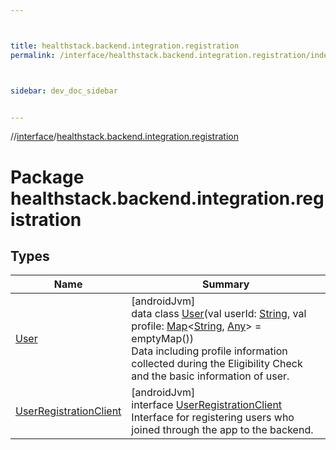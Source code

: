 ```yaml
---



title: healthstack.backend.integration.registration
permalink: /interface/healthstack.backend.integration.registration/index.html



sidebar: dev_doc_sidebar


---
```




//[interface](/bi_interface.html)/[healthstack.backend.integration.registration](index.html)



# Package healthstack.backend.integration.registration



## Types


| Name | Summary |
|---|---|
| [User](-user/index.html) | [androidJvm]<br>data class [User](-user/index.html)(val userId: [String](https://kotlinlang.org/api/latest/jvm/stdlib/kotlin/-string/index.html), val profile: [Map](https://kotlinlang.org/api/latest/jvm/stdlib/kotlin.collections/-map/index.html)&lt;[String](https://kotlinlang.org/api/latest/jvm/stdlib/kotlin/-string/index.html), [Any](https://kotlinlang.org/api/latest/jvm/stdlib/kotlin/-any/index.html)&gt; = emptyMap())<br>Data including profile information collected during the Eligibility Check and the basic information of user. |
| [UserRegistrationClient](-user-registration-client/index.html) | [androidJvm]<br>interface [UserRegistrationClient](-user-registration-client/index.html)<br>Interface for registering users who joined through the app to the backend. |



